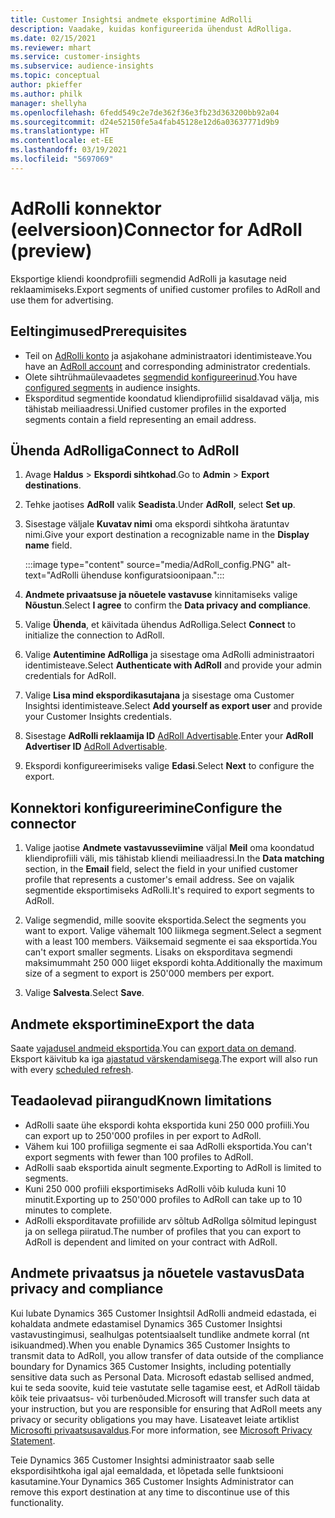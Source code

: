 ```yaml
---
title: Customer Insightsi andmete eksportimine AdRolli
description: Vaadake, kuidas konfigureerida ühendust AdRolliga.
ms.date: 02/15/2021
ms.reviewer: mhart
ms.service: customer-insights
ms.subservice: audience-insights
ms.topic: conceptual
author: pkieffer
ms.author: philk
manager: shellyha
ms.openlocfilehash: 6fedd549c2e7de362f36e3fb23d363200bb92a04
ms.sourcegitcommit: d24e52150fe5a4fab45128e12d6a03637771d9b9
ms.translationtype: HT
ms.contentlocale: et-EE
ms.lasthandoff: 03/19/2021
ms.locfileid: "5697069"
---
```

# <a name="connector-for-adroll-preview"></a><span data-ttu-id="92a6f-103">AdRolli konnektor (eelversioon)</span><span class="sxs-lookup"><span data-stu-id="92a6f-103">Connector for AdRoll (preview)</span></span>

<span data-ttu-id="92a6f-104">Eksportige kliendi koondprofiili segmendid AdRolli ja kasutage neid reklaamimiseks.</span><span class="sxs-lookup"><span data-stu-id="92a6f-104">Export segments of unified customer profiles to AdRoll and use them for advertising.</span></span> 

## <a name="prerequisites"></a><span data-ttu-id="92a6f-105">Eeltingimused</span><span class="sxs-lookup"><span data-stu-id="92a6f-105">Prerequisites</span></span>

-   <span data-ttu-id="92a6f-106">Teil on [AdRolli konto](https://www.adroll.com/) ja asjakohane administraatori identimisteave.</span><span class="sxs-lookup"><span data-stu-id="92a6f-106">You have an [AdRoll account](https://www.adroll.com/) and corresponding administrator credentials.</span></span>
-   <span data-ttu-id="92a6f-107">Olete sihtrühmaülevaadetes [segmendid konfigureerinud](segments.md).</span><span class="sxs-lookup"><span data-stu-id="92a6f-107">You have [configured segments](segments.md) in audience insights.</span></span>
-   <span data-ttu-id="92a6f-108">Eksporditud segmentide koondatud kliendiprofiilid sisaldavad välja, mis tähistab meiliaadressi.</span><span class="sxs-lookup"><span data-stu-id="92a6f-108">Unified customer profiles in the exported segments contain a field representing an email address.</span></span>

## <a name="connect-to-adroll"></a><span data-ttu-id="92a6f-109">Ühenda AdRolliga</span><span class="sxs-lookup"><span data-stu-id="92a6f-109">Connect to AdRoll</span></span>

1. <span data-ttu-id="92a6f-110">Avage **Haldus** > **Ekspordi sihtkohad**.</span><span class="sxs-lookup"><span data-stu-id="92a6f-110">Go to **Admin** > **Export destinations**.</span></span>

1. <span data-ttu-id="92a6f-111">Tehke jaotises **AdRoll** valik **Seadista**.</span><span class="sxs-lookup"><span data-stu-id="92a6f-111">Under **AdRoll**, select **Set up**.</span></span>

1. <span data-ttu-id="92a6f-112">Sisestage väljale **Kuvatav nimi** oma ekspordi sihtkoha äratuntav nimi.</span><span class="sxs-lookup"><span data-stu-id="92a6f-112">Give your export destination a recognizable name in the **Display name** field.</span></span>

   :::image type="content" source="media/AdRoll_config.PNG" alt-text="AdRolli ühenduse konfiguratsioonipaan.":::

1. <span data-ttu-id="92a6f-114">**Andmete privaatsuse ja nõuetele vastavuse** kinnitamiseks valige **Nõustun**.</span><span class="sxs-lookup"><span data-stu-id="92a6f-114">Select **I agree** to confirm the **Data privacy and compliance**.</span></span>

1. <span data-ttu-id="92a6f-115">Valige **Ühenda**, et käivitada ühendus AdRolliga.</span><span class="sxs-lookup"><span data-stu-id="92a6f-115">Select **Connect** to initialize the connection to AdRoll.</span></span>

1. <span data-ttu-id="92a6f-116">Valige **Autentimine AdRolliga** ja sisestage oma AdRolli administraatori identimisteave.</span><span class="sxs-lookup"><span data-stu-id="92a6f-116">Select **Authenticate with AdRoll** and provide your admin credentials for AdRoll.</span></span> 

1. <span data-ttu-id="92a6f-117">Valige **Lisa mind ekspordikasutajana** ja sisestage oma Customer Insightsi identimisteave.</span><span class="sxs-lookup"><span data-stu-id="92a6f-117">Select **Add yourself as export user** and provide your Customer Insights credentials.</span></span>

1. <span data-ttu-id="92a6f-118">Sisestage **AdRolli reklaamija ID** [AdRoll Advertisable](https://help.adroll.com/hc/en-us/articles/212011838-Advertiser-Profiles).</span><span class="sxs-lookup"><span data-stu-id="92a6f-118">Enter your **AdRoll Advertiser ID** [AdRoll Advertisable](https://help.adroll.com/hc/en-us/articles/212011838-Advertiser-Profiles).</span></span>

1. <span data-ttu-id="92a6f-119">Ekspordi konfigureerimiseks valige **Edasi**.</span><span class="sxs-lookup"><span data-stu-id="92a6f-119">Select **Next** to configure the export.</span></span>

## <a name="configure-the-connector"></a><span data-ttu-id="92a6f-120">Konnektori konfigureerimine</span><span class="sxs-lookup"><span data-stu-id="92a6f-120">Configure the connector</span></span>

1. <span data-ttu-id="92a6f-121">Valige jaotise **Andmete vastavusseviimine** väljal **Meil** oma koondatud kliendiprofiili väli, mis tähistab kliendi meiliaadressi.</span><span class="sxs-lookup"><span data-stu-id="92a6f-121">In the **Data matching** section, in the **Email** field, select the field in your unified customer profile that represents a customer's email address.</span></span> <span data-ttu-id="92a6f-122">See on vajalik segmentide eksportimiseks AdRolli.</span><span class="sxs-lookup"><span data-stu-id="92a6f-122">It's required to export segments to AdRoll.</span></span>

1. <span data-ttu-id="92a6f-123">Valige segmendid, mille soovite eksportida.</span><span class="sxs-lookup"><span data-stu-id="92a6f-123">Select the segments you want to export.</span></span> <span data-ttu-id="92a6f-124">Valige vähemalt 100 liikmega segment.</span><span class="sxs-lookup"><span data-stu-id="92a6f-124">Select a segment with a least 100 members.</span></span> <span data-ttu-id="92a6f-125">Väiksemaid segmente ei saa eksportida.</span><span class="sxs-lookup"><span data-stu-id="92a6f-125">You can't export smaller segments.</span></span> <span data-ttu-id="92a6f-126">Lisaks on eksporditava segmendi maksimummaht 250 000 liiget ekspordi kohta.</span><span class="sxs-lookup"><span data-stu-id="92a6f-126">Additionally the maximum size of a segment to export is 250'000 members per export.</span></span> 

1. <span data-ttu-id="92a6f-127">Valige **Salvesta**.</span><span class="sxs-lookup"><span data-stu-id="92a6f-127">Select **Save**.</span></span>

## <a name="export-the-data"></a><span data-ttu-id="92a6f-128">Andmete eksportimine</span><span class="sxs-lookup"><span data-stu-id="92a6f-128">Export the data</span></span>

<span data-ttu-id="92a6f-129">Saate [vajadusel andmeid eksportida](export-destinations.md).</span><span class="sxs-lookup"><span data-stu-id="92a6f-129">You can [export data on demand](export-destinations.md).</span></span> <span data-ttu-id="92a6f-130">Eksport käivitub ka iga [ajastatud värskendamisega](system.md#schedule-tab).</span><span class="sxs-lookup"><span data-stu-id="92a6f-130">The export will also run with every [scheduled refresh](system.md#schedule-tab).</span></span>

## <a name="known-limitations"></a><span data-ttu-id="92a6f-131">Teadaolevad piirangud</span><span class="sxs-lookup"><span data-stu-id="92a6f-131">Known limitations</span></span>

- <span data-ttu-id="92a6f-132">AdRolli saate ühe ekspordi kohta eksportida kuni 250 000 profiili.</span><span class="sxs-lookup"><span data-stu-id="92a6f-132">You can export up to 250'000 profiles in per export to AdRoll.</span></span>
- <span data-ttu-id="92a6f-133">Vähem kui 100 profiiliga segmente ei saa AdRolli eksportida.</span><span class="sxs-lookup"><span data-stu-id="92a6f-133">You can't export segments with fewer than 100 profiles to AdRoll.</span></span> 
- <span data-ttu-id="92a6f-134">AdRolli saab eksportida ainult segmente.</span><span class="sxs-lookup"><span data-stu-id="92a6f-134">Exporting to AdRoll is limited to segments.</span></span>
- <span data-ttu-id="92a6f-135">Kuni 250 000 profiili eksportimiseks AdRolli võib kuluda kuni 10 minutit.</span><span class="sxs-lookup"><span data-stu-id="92a6f-135">Exporting up to 250'000 profiles to AdRoll can take up to 10 minutes to complete.</span></span> 
- <span data-ttu-id="92a6f-136">AdRolli eksporditavate profiilide arv sõltub AdRollga sõlmitud lepingust ja on sellega piiratud.</span><span class="sxs-lookup"><span data-stu-id="92a6f-136">The number of profiles that you can export to AdRoll is dependent and limited on your contract with AdRoll.</span></span>

## <a name="data-privacy-and-compliance"></a><span data-ttu-id="92a6f-137">Andmete privaatsus ja nõuetele vastavus</span><span class="sxs-lookup"><span data-stu-id="92a6f-137">Data privacy and compliance</span></span>

<span data-ttu-id="92a6f-138">Kui lubate Dynamics 365 Customer Insightsil AdRolli andmeid edastada, ei kohaldata andmete edastamisel Dynamics 365 Customer Insightsi vastavustingimusi, sealhulgas potentsiaalselt tundlike andmete korral (nt isikuandmed).</span><span class="sxs-lookup"><span data-stu-id="92a6f-138">When you enable Dynamics 365 Customer Insights to transmit data to AdRoll, you allow transfer of data outside of the compliance boundary for Dynamics 365 Customer Insights, including potentially sensitive data such as Personal Data.</span></span> <span data-ttu-id="92a6f-139">Microsoft edastab sellised andmed, kui te seda soovite, kuid teie vastutate selle tagamise eest, et AdRoll täidab kõik teie privaatsus- või turbenõuded.</span><span class="sxs-lookup"><span data-stu-id="92a6f-139">Microsoft will transfer such data at your instruction, but you are responsible for ensuring that AdRoll meets any privacy or security obligations you may have.</span></span> <span data-ttu-id="92a6f-140">Lisateavet leiate artiklist [Microsofti privaatsusavaldus](https://go.microsoft.com/fwlink/?linkid=396732).</span><span class="sxs-lookup"><span data-stu-id="92a6f-140">For more information, see [Microsoft Privacy Statement](https://go.microsoft.com/fwlink/?linkid=396732).</span></span>

<span data-ttu-id="92a6f-141">Teie Dynamics 365 Customer Insightsi administraator saab selle ekspordisihtkoha igal ajal eemaldada, et lõpetada selle funktsiooni kasutamine.</span><span class="sxs-lookup"><span data-stu-id="92a6f-141">Your Dynamics 365 Customer Insights Administrator can remove this export destination at any time to discontinue use of this functionality.</span></span>
